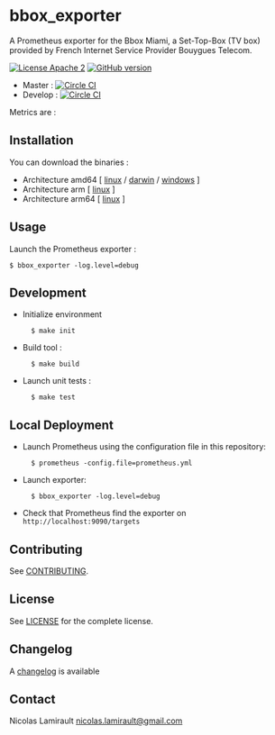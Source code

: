 # bbox_exporter

A Prometheus exporter for the Bbox Miami, a Set-Top-Box (TV box) provided by French Internet Service Provider Bouygues Telecom.

[![License Apache 2][badge-license]](LICENSE)
[![GitHub version](https://badge.fury.io/gh/nlamirault%2Fbbox_exporter.svg)](https://badge.fury.io/gh/nlamirault%2Fbbox_exporter)

* Master : [![Circle CI](https://circleci.com/gh/nlamirault/bbox_exporter/tree/master.svg?style=svg)](https://circleci.com/gh/nlamirault/bbox_exporter/tree/master)
* Develop : [![Circle CI](https://circleci.com/gh/nlamirault/bbox_exporter/tree/develop.svg?style=svg)](https://circleci.com/gh/nlamirault/bbox_exporter/tree/develop)


Metrics are :



## Installation

You can download the binaries :

* Architecture amd64 [ [linux](https://bintray.com/artifact/download/nlamirault/oss/bbox_exporter-0.1.0_linux_amd64) / [darwin](https://bintray.com/artifact/download/nlamirault/oss/bbox_exporter-0.1.0_darwin_amd64) / [windows](https://bintray.com/artifact/download/nlamirault/oss/bbox_exporter-0.1.0_windows_amd64.exe) ]
* Architecture arm [ [linux](https://bintray.com/artifact/download/nlamirault/oss/bbox_exporter-0.1.0_linux_arm) ]
* Architecture arm64 [ [linux](https://bintray.com/artifact/download/nlamirault/oss/bbox_exporter-0.1.0_linux_arm) ]


## Usage

Launch the Prometheus exporter :

    $ bbox_exporter -log.level=debug


## Development

* Initialize environment

        $ make init

* Build tool :

        $ make build

* Launch unit tests :

        $ make test


## Local Deployment

* Launch Prometheus using the configuration file in this repository:

        $ prometheus -config.file=prometheus.yml

* Launch exporter:

        $ bbox_exporter -log.level=debug

* Check that Prometheus find the exporter on `http://localhost:9090/targets`


## Contributing

See [CONTRIBUTING](CONTRIBUTING.md).


## License

See [LICENSE](LICENSE) for the complete license.


## Changelog

A [changelog](ChangeLog.md) is available


## Contact

Nicolas Lamirault <nicolas.lamirault@gmail.com>

[badge-license]: https://img.shields.io/badge/license-Apache2-green.svg?style=flat